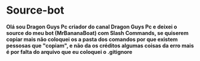 # Source-bot
**Olá sou Dragon Guys Pc criador do canal Dragon Guys Pc e deixei o source do meu bot (MrBananaBoat) com Slash Commands, se quiserem copiar mais não coloquei os a pasta dos comandos por que existem pessosas que "copiam", e não da os créditos algumas coisas da erro mais é por falta do arquivo que eu coloquei o .gitignore**
